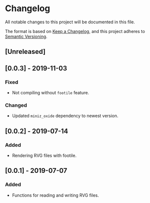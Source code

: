 # Changelog
All notable changes to this project will be documented in this file.

The format is based on [Keep a Changelog](https://keepachangelog.com/en/1.0.0/),
and this project adheres to [Semantic Versioning](https://code.plopgrizzly.com/semver/).

## [Unreleased]

## [0.0.3] - 2019-11-03
### Fixed
- Not compiling without `footile` feature.

### Changed
- Updated `miniz_oxide` dependency to newest version.

## [0.0.2] - 2019-07-14
### Added
- Rendering RVG files with footile.

## [0.0.1] - 2019-07-07
### Added
- Functions for reading and writing RVG files.
